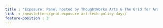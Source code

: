 ```yaml
---
title : "Exposure: Panel hosted by ThoughtWorks Arts & The Grid for Ars Electronica"
link  : /newsletters/grid-exposure-art-tech-policy-days/
feature-position : 3
---
```

